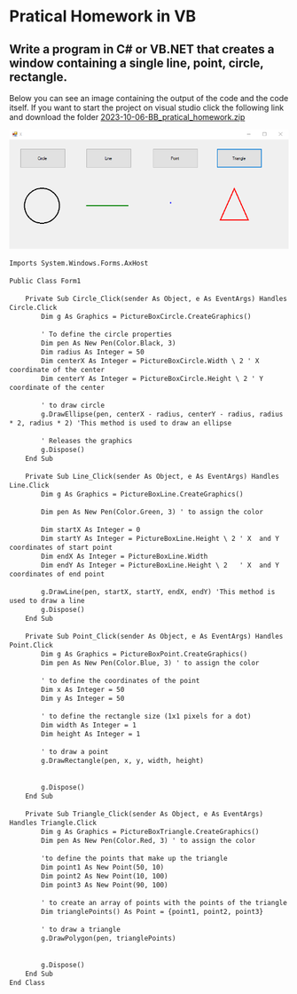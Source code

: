 
# Pratical Homework in VB

## Write a program in C# or VB.NET that creates a window containing a single line, point, circle, rectangle.

Below you can see an image containing the output of the code and the code itself. If you want to start the project on visual studio click the following link and download the folder [2023-10-06-BB_pratical_homework.zip](https://github.com/Garufi1962596/Garufi1962596.github.io/edit/main/_posts)

![it is not possible to view the image please click on the repository link](https://github.com/Garufi1962596/Garufi1962596.github.io/blob/main/_posts/VB_HW1.png)

    Imports System.Windows.Forms.AxHost

    Public Class Form1

        Private Sub Circle_Click(sender As Object, e As EventArgs) Handles Circle.Click
            Dim g As Graphics = PictureBoxCircle.CreateGraphics()
    
            ' To define the circle properties
            Dim pen As New Pen(Color.Black, 3)
            Dim radius As Integer = 50
            Dim centerX As Integer = PictureBoxCircle.Width \ 2 ' X coordinate of the center
            Dim centerY As Integer = PictureBoxCircle.Height \ 2 ' Y coordinate of the center
    
            ' to draw circle
            g.DrawEllipse(pen, centerX - radius, centerY - radius, radius * 2, radius * 2) 'This method is used to draw an ellipse
    
            ' Releases the graphics
            g.Dispose()
        End Sub
    
        Private Sub Line_Click(sender As Object, e As EventArgs) Handles Line.Click
            Dim g As Graphics = PictureBoxLine.CreateGraphics()
    
            Dim pen As New Pen(Color.Green, 3) ' to assign the color
    
            Dim startX As Integer = 0
            Dim startY As Integer = PictureBoxLine.Height \ 2 ' X  and Y coordinates of start point
            Dim endX As Integer = PictureBoxLine.Width
            Dim endY As Integer = PictureBoxLine.Height \ 2   ' X  and Y coordinates of end point
    
            g.DrawLine(pen, startX, startY, endX, endY) 'This method is used to draw a line
            g.Dispose()
        End Sub
    
        Private Sub Point_Click(sender As Object, e As EventArgs) Handles Point.Click
            Dim g As Graphics = PictureBoxPoint.CreateGraphics()
            Dim pen As New Pen(Color.Blue, 3) ' to assign the color
    
            ' to define the coordinates of the point  
            Dim x As Integer = 50
            Dim y As Integer = 50
    
            ' to define the rectangle size (1x1 pixels for a dot)
            Dim width As Integer = 1
            Dim height As Integer = 1
    
            ' to draw a point
            g.DrawRectangle(pen, x, y, width, height)
    
    
            g.Dispose()
        End Sub
    
        Private Sub Triangle_Click(sender As Object, e As EventArgs) Handles Triangle.Click
            Dim g As Graphics = PictureBoxTriangle.CreateGraphics()
            Dim pen As New Pen(Color.Red, 3) ' to assign the color
    
            'to define the points that make up the triangle
            Dim point1 As New Point(50, 10)
            Dim point2 As New Point(10, 100)
            Dim point3 As New Point(90, 100)
    
            ' to create an array of points with the points of the triangle
            Dim trianglePoints() As Point = {point1, point2, point3}
    
            ' to draw a triangle 
            g.DrawPolygon(pen, trianglePoints)
    
    
            g.Dispose()
        End Sub
    End Class
